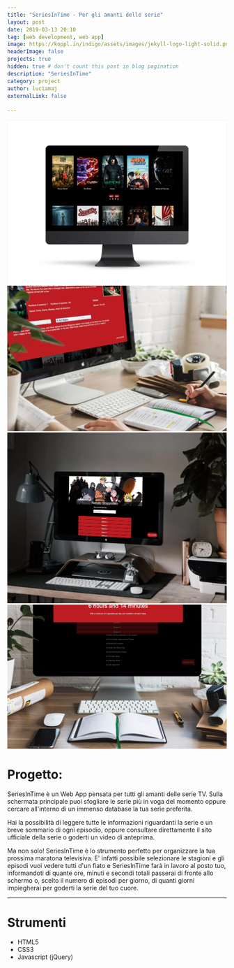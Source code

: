 ```yaml
---
title: "SeriesInTime - Per gli amanti delle serie"
layout: post
date: 2019-03-13 20:10
tag: [web development, web app]
image: https://koppl.in/indigo/assets/images/jekyll-logo-light-solid.png
headerImage: false
projects: true
hidden: true # don't count this post in blog pagination
description: "SeriesInTime"
category: project
author: luciamaj
externalLink: false

---
```


![image](/assets/images/series-in-time/sit1.png)
![image](/assets/images/series-in-time/sit2.png)
![image](/assets/images/series-in-time/sit3.png)
![image](/assets/images/series-in-time/sit4.png)

# Progetto:
SeriesInTime è un Web App pensata per tutti gli amanti delle serie TV. Sulla schermata principale puoi sfogliare le serie più in voga del momento oppure cercare all'interno di un immenso database la tua serie preferita. 

Hai la possibilità di leggere tutte le informazioni riguardanti la serie e un breve sommario di ogni episodio, oppure consultare direttamente il sito ufficiale della serie o goderti un video di anteprima.

Ma non solo! SeriesInTime è lo strumento perfetto per organizzare la tua prossima maratona televisiva. E' infatti possibile selezionare le stagioni e gli episodi vuoi vedere tutti d'un fiato e SeriesInTime farà in lavoro al posto tuo, informandoti di quante ore, minuti e secondi totali passerai di fronte allo schermo o, scelto il numero di episodi per giorno, di quanti giorni impiegherai per goderti la serie del tuo cuore.

---

# Strumenti

- HTML5
- CSS3
- Javascript (jQuery)